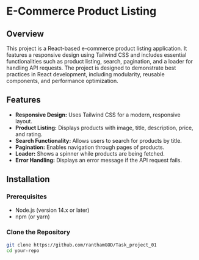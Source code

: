 # E-Commerce Product Listing

## Overview

This project is a React-based e-commerce product listing application. It features a responsive design using Tailwind CSS and includes essential functionalities such as product listing, search, pagination, and a loader for handling API requests. The project is designed to demonstrate best practices in React development, including modularity, reusable components, and performance optimization.

## Features

- **Responsive Design:** Uses Tailwind CSS for a modern, responsive layout.
- **Product Listing:** Displays products with image, title, description, price, and rating.
- **Search Functionality:** Allows users to search for products by title.
- **Pagination:** Enables navigation through pages of products.
- **Loader:** Shows a spinner while products are being fetched.
- **Error Handling:** Displays an error message if the API request fails.

## Installation

### Prerequisites

- Node.js (version 14.x or later)
- npm (or yarn)

### Clone the Repository

```bash
git clone https://github.com/ranthamGOD/Task_project_01
cd your-repo
